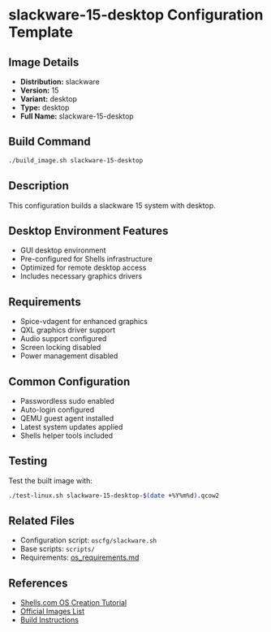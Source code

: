 # slackware-15-desktop Configuration Template

## Image Details
- **Distribution:** slackware
- **Version:** 15
- **Variant:** desktop
- **Type:** desktop
- **Full Name:** slackware-15-desktop

## Build Command
```bash
./build_image.sh slackware-15-desktop
```

## Description
This configuration builds a slackware 15 system with desktop.

## Desktop Environment Features
- GUI desktop environment
- Pre-configured for Shells infrastructure
- Optimized for remote desktop access
- Includes necessary graphics drivers

## Requirements
- Spice-vdagent for enhanced graphics
- QXL graphics driver support
- Audio support configured
- Screen locking disabled
- Power management disabled

## Common Configuration
- Passwordless sudo enabled
- Auto-login configured
- QEMU guest agent installed
- Latest system updates applied
- Shells helper tools included

## Testing
Test the built image with:
```bash
./test-linux.sh slackware-15-desktop-$(date +%Y%m%d).qcow2
```

## Related Files
- Configuration script: `oscfg/slackware.sh`
- Base scripts: `scripts/`
- Requirements: [os_requirements.md](../os_requirements.md)

## References
- [Shells.com OS Creation Tutorial](../docs/shells-os-creation-tutorial.md)
- [Official Images List](../official_images.txt)
- [Build Instructions](../README.md)

